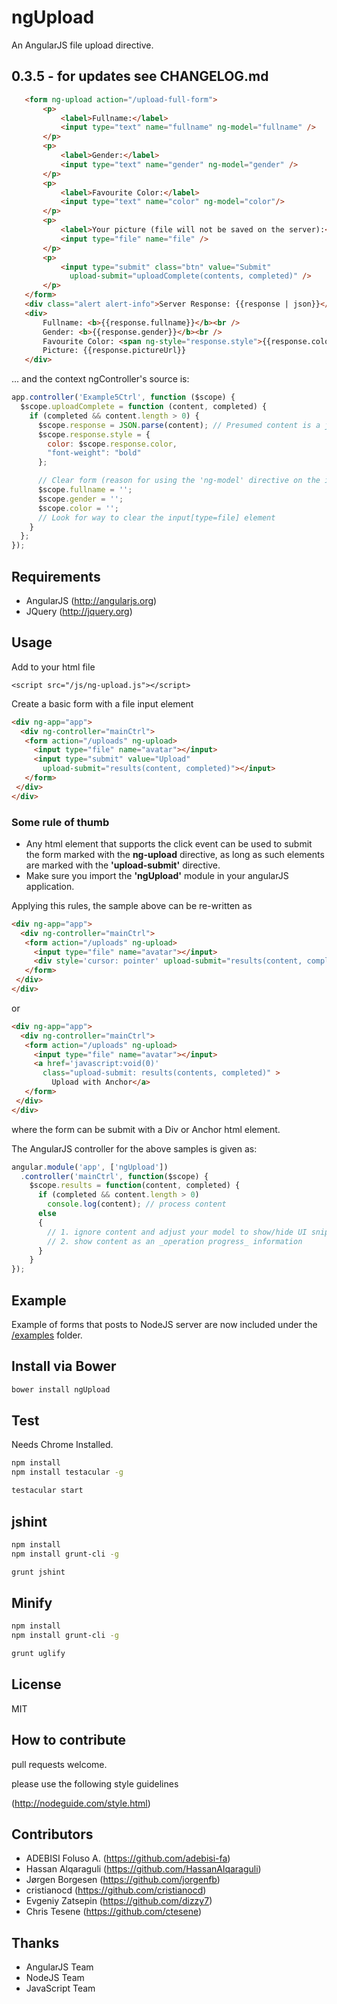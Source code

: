 # ngUpload

An AngularJS file upload directive.  

## 0.3.5 - for updates see CHANGELOG.md

``` html
   <form ng-upload action="/upload-full-form">
       <p>
           <label>Fullname:</label>
           <input type="text" name="fullname" ng-model="fullname" />
       </p>
       <p>
           <label>Gender:</label>
           <input type="text" name="gender" ng-model="gender" />
       </p>
       <p>
           <label>Favourite Color:</label>
           <input type="text" name="color" ng-model="color"/>
       </p>
       <p>
           <label>Your picture (file will not be saved on the server):</label>
           <input type="file" name="file" />
       </p>
       <p>
           <input type="submit" class="btn" value="Submit" 
             upload-submit="uploadComplete(contents, completed)" />
       </p>
   </form>
   <div class="alert alert-info">Server Response: {{response | json}}</div>
   <div>
       Fullname: <b>{{response.fullname}}</b><br />
       Gender: <b>{{response.gender}}</b><br />
       Favourite Color: <span ng-style="response.style">{{response.color}}</span><br />
       Picture: {{response.pictureUrl}}
   </div>
```
... and the context ngController's source is:

``` js
app.controller('Example5Ctrl', function ($scope) {
  $scope.uploadComplete = function (content, completed) {
    if (completed && content.length > 0) {
      $scope.response = JSON.parse(content); // Presumed content is a json string!
      $scope.response.style = {
        color: $scope.response.color,
        "font-weight": "bold"
      };

      // Clear form (reason for using the 'ng-model' directive on the input elements)
      $scope.fullname = '';
      $scope.gender = '';
      $scope.color = '';
      // Look for way to clear the input[type=file] element
    }
  };
});
```

## Requirements

* AngularJS (http://angularjs.org)
* JQuery (http://jquery.org)

## Usage

Add to your html file

```
<script src="/js/ng-upload.js"></script>
```

Create a basic form with a file input element

``` html
<div ng-app="app">
  <div ng-controller="mainCtrl">
   <form action="/uploads" ng-upload> 
     <input type="file" name="avatar"></input>
     <input type="submit" value="Upload" 
       upload-submit="results(content, completed)"></input>
   </form>
 </div>
</div>
```

### Some rule of thumb

* Any html element that supports the click event can be used to submit the form marked with the __ng-upload__ directive, as long as such elements are marked with the __'upload-submit'__ directive.
* Make sure you import the __'ngUpload'__ module in your angularJS application.

Applying this rules, the sample above can be re-written as

``` html
<div ng-app="app">
  <div ng-controller="mainCtrl">
   <form action="/uploads" ng-upload> 
     <input type="file" name="avatar"></input>
     <div style='cursor: pointer' upload-submit="results(content, completed)">Upload with Div</div> &bull;
   </form>
 </div>
</div>
```

or

``` html
<div ng-app="app">
  <div ng-controller="mainCtrl">
   <form action="/uploads" ng-upload> 
     <input type="file" name="avatar"></input>
     <a href='javascript:void(0)' 
       class="upload-submit: results(contents, completed)" >
         Upload with Anchor</a>
   </form>
 </div>
</div>
```

where the form can be submit with a Div or Anchor html element.

The AngularJS controller for the above samples is given as:

``` js
angular.module('app', ['ngUpload'])
  .controller('mainCtrl', function($scope) {
    $scope.results = function(content, completed) {
      if (completed && content.length > 0)
        console.log(content); // process content
      else
      {
        // 1. ignore content and adjust your model to show/hide UI snippets; or
        // 2. show content as an _operation progress_ information
      }
    }
});
```

## Example

Example of forms that posts to NodeJS server are now included under the [/examples](https://github.com/twilson63/ngUpload/tree/master/examples) folder.

## Install via Bower

``` sh
bower install ngUpload
```

## Test

Needs Chrome Installed.

``` sh
npm install
npm install testacular -g

testacular start
```

## jshint

``` sh
npm install
npm install grunt-cli -g

grunt jshint
```

## Minify

``` sh
npm install
npm install grunt-cli -g

grunt uglify
```


## License

MIT

## How to contribute

pull requests welcome.

please use the following style guidelines

(http://nodeguide.com/style.html)

## Contributors

* ADEBISI Foluso A. (https://github.com/adebisi-fa)
* Hassan Alqaraguli (https://github.com/HassanAlqaraguli)
* Jørgen Borgesen (https://github.com/jorgenfb)
* cristianocd (https://github.com/cristianocd)
* Evgeniy Zatsepin (https://github.com/dizzy7)
* Chris Tesene (https://github.com/ctesene)

## Thanks

* AngularJS Team
* NodeJS Team
* JavaScript Team
